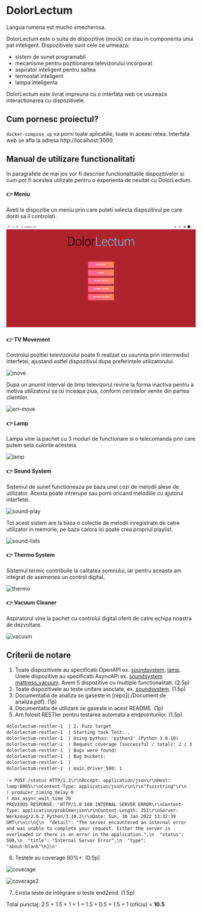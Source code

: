 # DolorLectum
Langua rumena est mucho smecherosa.

DolorLectum este o suita de dispozitive (mock) ce stau in componenta unui pat inteligent. Dispozitivele sunt cele ce urmeaza:
- sistem de sunet programabil
- mecanisme pentru pozitionarea televizorului incorporat
- aspirator inteligent pentru saltea
- termostat inteligent
- lampa inteligenta

DolorLectum este livrat impreuna cu o interfata web ce usureaza interactionarea cu dispozitivele.

## Cum pornesc proiectul?
`docker-compose up` va porni toate aplicatiile, toate in aceasi retea. Interfata web se afla la adresa http://localhost:3000.

## Manual de utilizare functionalitati

In paragrafele de mai jos vor fi descrise functionalitatile dispozitivelor si cum pot fi acestea utilizate pentru o experienta de neuitat cu DolorLectum.

#### 👉 Meniu

Aveti la dispozitie un meniu prin care puteti selecta dispozitivul pe care doriti sa il controlati.

![Menu](./docs/main.png)

#### 👉 TV Movement

Controlul pozitiei televizorului poate fi realizat cu usurinta prin intermediul interfetei, ajustand astfel dispozitivul dupa preferintele utilizatorului.

![move](https://user-images.githubusercontent.com/50520077/152052892-5e7eba53-8ef3-48ce-b18f-bee4bad7996f.png)

Dupa un anumit interval de timp televizorul revine la forma inactiva pentru a motiva utilizatorul sa isi inceapa ziua, conform cerintelor venite din partea clientilor.

![err-move](https://user-images.githubusercontent.com/50520077/152053142-3f92893a-b46f-4819-aba8-d33b32eb993b.png)


#### 👉 Lamp

Lampa vine la pachet cu 3 moduri de functionare si o telecomanda prin care putem seta culorile acesteia.

![lamp](https://user-images.githubusercontent.com/50520077/152053310-30903cc3-082c-445d-ad72-14ec8aa5eae5.png)


#### 👉 Sound System

Sistemul de sunet functioneaza pe baza unei cozi de melodii alese de utilizator. Acesta poate intrerupe sau porni oricand melodiile cu ajutorul interfetei.

![sound-play](https://user-images.githubusercontent.com/50520077/152053684-b723f67a-749b-4b4a-8f62-bffc3d0d12ec.png)

Tot acest sistem are la baza o colectie de melodii inregistrate de catre utilizator in memorie, pe baza carora isi poate crea propriul playlist.

![sound-lists](https://user-images.githubusercontent.com/50520077/152053801-918a60b7-0c86-4dd1-901a-65a292bb885e.png)

#### 👉 Thermo System

Sistemul termic contribuile la calitatea somnului, iar pentru aceasta am integrat de asemenea un control digital.

![thermo](https://user-images.githubusercontent.com/50520077/152053883-05e7bc16-c811-4190-8580-421a8d3d77dd.png)


#### 👉 Vacuum Cleaner

Aspiratorul vine la pachet cu controlul digital oferit de catre echipa noastra de dezvoltare.

![vacuum](https://user-images.githubusercontent.com/50520077/152054014-f97d5701-20aa-4b9c-b885-3e05a20cb569.png)


## Criterii de notare

1. Toate dispozitivele au specificatii OpenAPI ex. [soundsystem](./soundsystem/openapi.yaml), [lamp](./lamp/openapi.yaml). Unele dispozitive au specificatii AsyncAPI ex. [soundsystem](./soundsystem/async.yaml) [mattress_vacuum](./mattress_vacuum/asyncapi.yaml). Avem 5 dispozitive cu multiple functionalitati. (2.5p)
2. Toate dispozitivele au teste unitare asociate, ex. [soundsystem](./soundsystem/handlers/api_default_test.go). (1.5p)
3. Documentatia de analiza se gaseste in [repo](./Document de analiza.pdf). (1p)
4. Documentatia de utilizare se gaseste in acest README. (1p)
5. Am folosit RESTler pentru testarea automata a endpointurilor. (1.5p)
```
dolorlectum-restler-1  | 2. Fuzz target
dolorlectum-restler-1  | Starting task Test...
dolorlectum-restler-1  | Using python: 'python3' (Python 3.8.10)
dolorlectum-restler-1  | Request coverage (successful / total): 2 / 3
dolorlectum-restler-1  | Bugs were found!
dolorlectum-restler-1  | Bug buckets:
dolorlectum-restler-1  |
dolorlectum-restler-1  | main_driver_500: 1

-> POST /status HTTP/1.1\r\nAccept: application/json\r\nHost: lamp:8085\r\nContent-Type: application/json\r\n\r\n"fuzzstring"\r\n
! producer_timing_delay 0
! max_async_wait_time 20
PREVIOUS RESPONSE: 'HTTP/1.0 500 INTERNAL SERVER ERROR\r\nContent-Type: application/problem+json\r\nContent-Length: 251\r\nServer: Werkzeug/2.0.2 Python/3.10.2\r\nDate: Sun, 30 Jan 2022 13:32:39 GMT\r\n\r\n{\n  "detail": "The server encountered an internal error and was unable to complete your request. Either the server is overloaded or there is an error in the application.",\n  "status": 500,\n  "title": "Internal Server Error",\n  "type": "about:blank"\n}\n'
```

6. Testele au coverage 80%+. (0.5p)

![coverage](https://user-images.githubusercontent.com/50520077/152057037-628c7f8d-cf48-488a-87b0-da838ca3ebd0.png)

![coverage2](https://user-images.githubusercontent.com/10727813/152120864-1a06f6a2-559e-45c4-83ea-7ec3fb10acb5.png)

7. Exista teste de integrare si teste end2end. (1.5p)

Total punctaj: 2.5 + 1.5 + 1 + 1 + 1.5 + 0.5 + 1.5 + 1 (oficiu) = **10.5**
